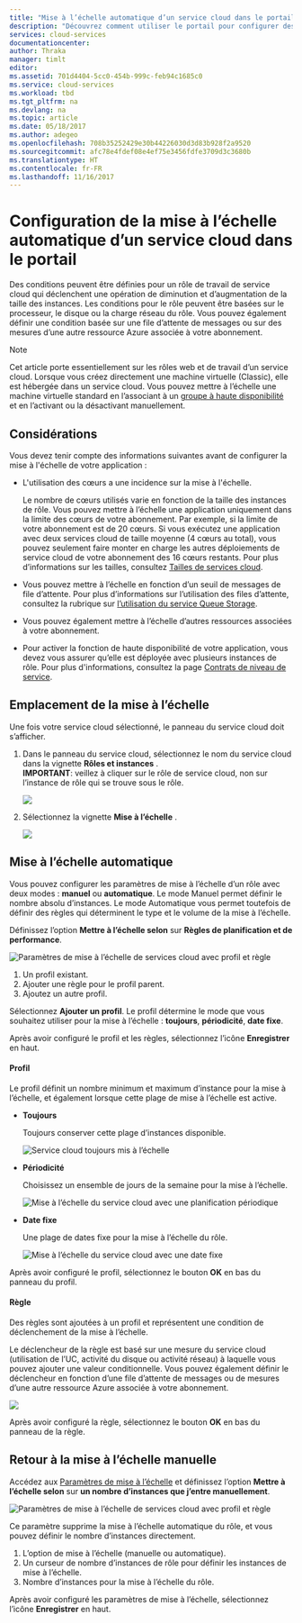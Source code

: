 ```yaml
---
title: "Mise à l’échelle automatique d’un service cloud dans le portail | Microsoft Docs"
description: "Découvrez comment utiliser le portail pour configurer des règles de mise à l’échelle automatique pour le rôle web ou de travail d’un service cloud dans Azure."
services: cloud-services
documentationcenter: 
author: Thraka
manager: timlt
editor: 
ms.assetid: 701d4404-5cc0-454b-999c-feb94c1685c0
ms.service: cloud-services
ms.workload: tbd
ms.tgt_pltfrm: na
ms.devlang: na
ms.topic: article
ms.date: 05/18/2017
ms.author: adegeo
ms.openlocfilehash: 708b35252429e30b44226030d3d83b928f2a9520
ms.sourcegitcommit: afc78e4fdef08e4ef75e3456fdfe3709d3c3680b
ms.translationtype: HT
ms.contentlocale: fr-FR
ms.lasthandoff: 11/16/2017
---
```

# <a name="how-to-configure-auto-scaling-for-a-cloud-service-in-the-portal"></a>Configuration de la mise à l’échelle automatique d’un service cloud dans le portail

Des conditions peuvent être définies pour un rôle de travail de service cloud qui déclenchent une opération de diminution et d’augmentation de la taille des instances. Les conditions pour le rôle peuvent être basées sur le processeur, le disque ou la charge réseau du rôle. Vous pouvez également définir une condition basée sur une file d’attente de messages ou sur des mesures d’une autre ressource Azure associée à votre abonnement.

> [!NOTE]
> Cet article porte essentiellement sur les rôles web et de travail d’un service cloud. Lorsque vous créez directement une machine virtuelle (Classic), elle est hébergée dans un service cloud. Vous pouvez mettre à l’échelle une machine virtuelle standard en l’associant à un [groupe à haute disponibilité](../virtual-machines/windows/classic/configure-availability.md?toc=%2fazure%2fvirtual-machines%2fwindows%2fclassic%2ftoc.json) et en l’activant ou la désactivant manuellement.

## <a name="considerations"></a>Considérations
Vous devez tenir compte des informations suivantes avant de configurer la mise à l'échelle de votre application :

* L'utilisation des cœurs a une incidence sur la mise à l'échelle.

    Le nombre de cœurs utilisés varie en fonction de la taille des instances de rôle. Vous pouvez mettre à l’échelle une application uniquement dans la limite des cœurs de votre abonnement. Par exemple, si la limite de votre abonnement est de 20 cœurs. Si vous exécutez une application avec deux services cloud de taille moyenne (4 cœurs au total), vous pouvez seulement faire monter en charge les autres déploiements de service cloud de votre abonnement des 16 cœurs restants. Pour plus d’informations sur les tailles, consultez [Tailles de services cloud](cloud-services-sizes-specs.md).

* Vous pouvez mettre à l’échelle en fonction d’un seuil de messages de file d’attente. Pour plus d’informations sur l’utilisation des files d’attente, consultez la rubrique sur [l’utilisation du service Queue Storage](../storage/queues/storage-dotnet-how-to-use-queues.md).

* Vous pouvez également mettre à l’échelle d’autres ressources associées à votre abonnement.

* Pour activer la fonction de haute disponibilité de votre application, vous devez vous assurer qu’elle est déployée avec plusieurs instances de rôle. Pour plus d'informations, consultez la page [Contrats de niveau de service](https://azure.microsoft.com/support/legal/sla/).


## <a name="where-scale-is-located"></a>Emplacement de la mise à l’échelle
Une fois votre service cloud sélectionné, le panneau du service cloud doit s’afficher.

1. Dans le panneau du service cloud, sélectionnez le nom du service cloud dans la vignette **Rôles et instances** .   
   **IMPORTANT**: veillez à cliquer sur le rôle de service cloud, non sur l’instance de rôle qui se trouve sous le rôle.

    ![](./media/cloud-services-how-to-scale-portal/roles-instances.png)
2. Sélectionnez la vignette **Mise à l’échelle** .

    ![](./media/cloud-services-how-to-scale-portal/scale-tile.png)

## <a name="automatic-scale"></a>Mise à l’échelle automatique
Vous pouvez configurer les paramètres de mise à l’échelle d’un rôle avec deux modes : **manuel** ou **automatique**. Le mode Manuel permet définir le nombre absolu d’instances. Le mode Automatique vous permet toutefois de définir des règles qui déterminent le type et le volume de la mise à l’échelle.

Définissez l’option **Mettre à l’échelle selon** sur **Règles de planification et de performance**.

![Paramètres de mise à l’échelle de services cloud avec profil et règle](./media/cloud-services-how-to-scale-portal/schedule-basics.png)

1. Un profil existant.
2. Ajouter une règle pour le profil parent.
3. Ajoutez un autre profil.

Sélectionnez **Ajouter un profil**. Le profil détermine le mode que vous souhaitez utiliser pour la mise à l’échelle : **toujours**, **périodicité**, **date fixe**.

Après avoir configuré le profil et les règles, sélectionnez l’icône **Enregistrer** en haut.

#### <a name="profile"></a>Profil
Le profil définit un nombre minimum et maximum d’instance pour la mise à l’échelle, et également lorsque cette plage de mise à l’échelle est active.

* **Toujours**

    Toujours conserver cette plage d’instances disponible.  

    ![Service cloud toujours mis à l’échelle](./media/cloud-services-how-to-scale-portal/select-always.png)
* **Périodicité**

    Choisissez un ensemble de jours de la semaine pour la mise à l’échelle.

    ![Mise à l’échelle du service cloud avec une planification périodique](./media/cloud-services-how-to-scale-portal/select-recurrence.png)
* **Date fixe**

    Une plage de dates fixe pour la mise à l’échelle du rôle.

    ![Mise à l’échelle du service cloud avec une date fixe](./media/cloud-services-how-to-scale-portal/select-fixed.png)

Après avoir configuré le profil, sélectionnez le bouton **OK** en bas du panneau du profil.

#### <a name="rule"></a>Règle
Des règles sont ajoutées à un profil et représentent une condition de déclenchement de la mise à l’échelle.

Le déclencheur de la règle est basé sur une mesure du service cloud (utilisation de l’UC, activité du disque ou activité réseau) à laquelle vous pouvez ajouter une valeur conditionnelle. Vous pouvez également définir le déclencheur en fonction d’une file d’attente de messages ou de mesures d’une autre ressource Azure associée à votre abonnement.

![](./media/cloud-services-how-to-scale-portal/rule-settings.png)

Après avoir configuré la règle, sélectionnez le bouton **OK** en bas du panneau de la règle.

## <a name="back-to-manual-scale"></a>Retour à la mise à l’échelle manuelle
Accédez aux [Paramètres de mise à l’échelle](#where-scale-is-located) et définissez l’option **Mettre à l’échelle selon** sur **un nombre d’instances que j’entre manuellement**.

![Paramètres de mise à l’échelle de services cloud avec profil et règle](./media/cloud-services-how-to-scale-portal/manual-basics.png)

Ce paramètre supprime la mise à l’échelle automatique du rôle, et vous pouvez définir le nombre d’instances directement.

1. L’option de mise à l’échelle (manuelle ou automatique).
2. Un curseur de nombre d’instances de rôle pour définir les instances de mise à l’échelle.
3. Nombre d’instances pour la mise à l’échelle du rôle.

Après avoir configuré les paramètres de mise à l’échelle, sélectionnez l’icône **Enregistrer** en haut.
